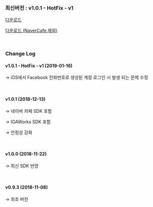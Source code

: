 ### 최신버전 : v1.0.1 - HotFix - v1

[다운로드](https://xyuditqzezxs1008973.cdn.ntruss.com/GamePotUnityPlugIn-2019-01-16.unitypackage)

[다운로드 (NaverCafe 제외)](https://xyuditqzezxs1008973.cdn.ntruss.com/GamePotUnityPlugIn-2019-01-16-ExceptNaverCafe.unitypackage)

<br/>

### Change Log

#### v1.0.1 - HotFix - v1 (2019-01-16)

→ iOS에서 Facebook 전화번호로 생성된 계정 로그인 시 발생 되는 문제 수정

<br/>

#### v1.0.1 (2018-12-13)

→ 네이버 카페 SDK 포함

→ IGAWorks SDK 포함

→ 안정성 강화

<br/>

#### v1.0.0 (2018-11-22)

→ 최신 SDK 반영

<br/>

#### v0.9.3 (2018-11-08)

→ 최초 버전
